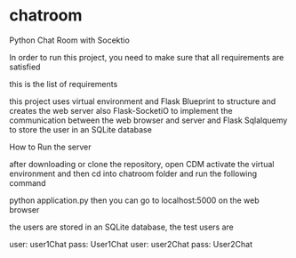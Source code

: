 # chatroom

Python Chat Room with Socektio

In order to run this project, you need to make sure that all requirements are satisfied

this is the list of requirements

this project uses virtual environment and Flask Blueprint to structure and creates the web server also Flask-SocketiO to implement the communication between the web browser and server and Flask Sqlalquemy to store the user in an SQLite database

How to Run the server

after downloading or clone the repository, open CDM activate the virtual environment and then cd into chatroom folder and run the following command

python application.py then you can go to localhost:5000 on the web browser

the users are stored in an SQLite database, the test users are

user: user1Chat pass: User1Chat
user: user2Chat pass: User2Chat
